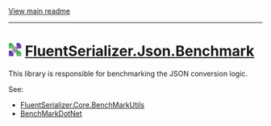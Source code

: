 ﻿[//]: # (Header)

<a href="https://github.com/Marvin-Brouwer/FluentSerializer#readme">
	View main readme
</a><hr/>
<h1>
	<img alt="icon" width="26" height="26"
		src="https://github.com/Marvin-Brouwer/FluentSerializer/raw/main/doc/logo/Logo.json.optimized.svg" />
	<a href="https://github.com/Marvin-Brouwer/FluentSerializer/blob/main/src/FluentSerializer.Json.Benchmark/Readme.md#readme">
		FluentSerializer.Json.Benchmark
	</a>
</h1>

[//]: # (Body)

This library is responsible for benchmarking the JSON conversion logic.
  
See:

- [FluentSerializer.Core.BenchMarkUtils](https://github.com/Marvin-Brouwer/FluentSerializer/blob/main/src/FluentSerializer.Core.BenchMarkUtils/Readme.md#readme)
- [BenchMarkDotNet](https://github.com/dotnet/BenchmarkDotNet#readme)
